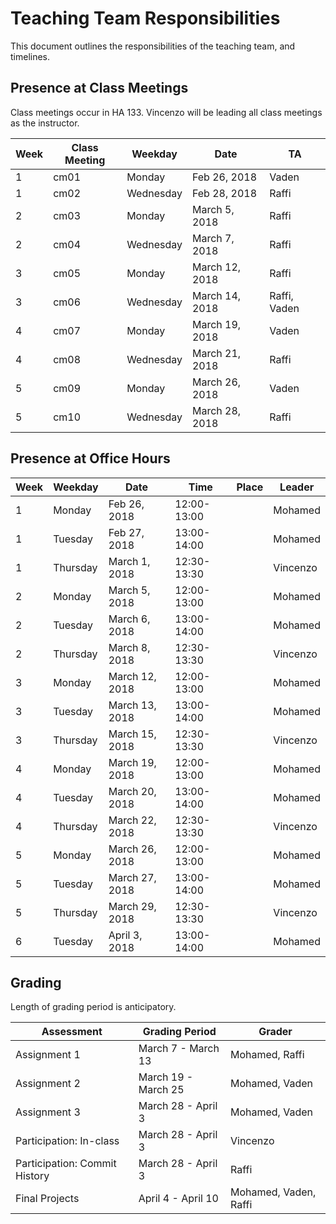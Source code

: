 # Teaching Team Responsibilities

This document outlines the responsibilities of the teaching team, and timelines. 

## Presence at Class Meetings

Class meetings occur in HA 133. Vincenzo will be leading all class meetings as the instructor. 

| Week | Class Meeting | Weekday     | Date           | TA              |
| ---- | ------------- | ----------- | -------------- | --------------- |
| 1    | cm01          | Monday      | Feb 26, 2018   | Vaden           |
| 1    | cm02          | Wednesday   | Feb 28, 2018   | Raffi           |
| 2    | cm03          | Monday      | March 5, 2018  | Raffi           |
| 2    | cm04          | Wednesday   | March 7, 2018  | Raffi           |
| 3    | cm05          | Monday      | March 12, 2018 | Raffi           |
| 3    | cm06          | Wednesday   | March 14, 2018 | Raffi, Vaden    |
| 4    | cm07          | Monday      | March 19, 2018 | Vaden           |
| 4    | cm08          | Wednesday   | March 21, 2018 | Raffi           |
| 5    | cm09          | Monday      | March 26, 2018 | Vaden           |
| 5    | cm10          | Wednesday   | March 28, 2018 | Raffi           |

## Presence at Office Hours

| Week | Weekday     | Date           | Time        | Place | Leader   |
| ---- | ----------- | -------------- | ----------- | ----- | -------- |
| 1    | Monday      | Feb 26, 2018   | 12:00-13:00 |       | Mohamed  |
| 1    | Tuesday     | Feb 27, 2018   | 13:00-14:00 |       | Mohamed  |
| 1    | Thursday    | March 1, 2018  | 12:30-13:30 |       | Vincenzo |
| 2    | Monday      | March 5, 2018  | 12:00-13:00 |       | Mohamed  |
| 2    | Tuesday     | March 6, 2018  | 13:00-14:00 |       | Mohamed  |
| 2    | Thursday    | March 8, 2018  | 12:30-13:30 |       | Vincenzo |
| 3    | Monday      | March 12, 2018 | 12:00-13:00 |       | Mohamed  |
| 3    | Tuesday     | March 13, 2018 | 13:00-14:00 |       | Mohamed  |
| 3    | Thursday    | March 15, 2018 | 12:30-13:30 |       | Vincenzo |
| 4    | Monday      | March 19, 2018 | 12:00-13:00 |       | Mohamed  |
| 4    | Tuesday     | March 20, 2018 | 13:00-14:00 |       | Mohamed  |
| 4    | Thursday    | March 22, 2018 | 12:30-13:30 |       | Vincenzo |
| 5    | Monday      | March 26, 2018 | 12:00-13:00 |       | Mohamed  |
| 5    | Tuesday     | March 27, 2018 | 13:00-14:00 |       | Mohamed  |
| 5    | Thursday    | March 29, 2018 | 12:30-13:30 |       | Vincenzo |
| 6    | Tuesday     | April 3, 2018  | 13:00-14:00 |       | Mohamed  |

## Grading

Length of grading period is anticipatory.

| Assessment     | Grading Period      | Grader        |
| -------------- | ------------------- | ---------------- |
| Assignment 1   | March 7  - March 13 | Mohamed, Raffi   |
| Assignment 2   | March 19 - March 25 | Mohamed, Vaden   |
| Assignment 3   | March 28 - April 3  | Mohamed, Vaden   |
| Participation: In-class       | March 28 - April 3 | Vincenzo |
| Participation: Commit History | March 28 - April 3 | Raffi |
| Final Projects | April 4 - April 10  | Mohamed, Vaden, Raffi |
